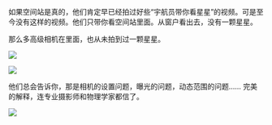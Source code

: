 如果空间站是真的，他们肯定早已经拍过好些“宇航员带你看星星”的视频。可是至今没有这样的视频。他们只带你看空间站里面。从窗户看出去，没有一颗星星。

<div id="youtube2-SGP6Y0Pnhe4" class="youtube-wrap" data-attrs="{&quot;videoId&quot;:&quot;SGP6Y0Pnhe4&quot;,&quot;startTime&quot;:null,&quot;endTime&quot;:null}">



那么多高级相机在里面，也从未拍到过一颗星星。


![](https://substackcdn.com/image/fetch/w_1456,c_limit,f_auto,q_auto:good,fl_progressive:steep/https%3A%2F%2Fbucketeer-e05bbc84-baa3-437e-9518-adb32be77984.s3.amazonaws.com%2Fpublic%2Fimages%2F6a609578-a9b3-4c14-b911-c628d07569b9_1642x1046.jpeg)



![](https://substackcdn.com/image/fetch/w_1456,c_limit,f_auto,q_auto:good,fl_progressive:steep/https%3A%2F%2Fbucketeer-e05bbc84-baa3-437e-9518-adb32be77984.s3.amazonaws.com%2Fpublic%2Fimages%2F18eeb07f-0b5a-499b-8d6a-b07afa40ea91_1642x1041.jpeg)


他们总会告诉你，那是相机的设置问题，曝光的问题，动态范围的问题…… 完美的解释，连专业摄影师和物理学家都信了。


![](https://substackcdn.com/image/fetch/w_1456,c_limit,f_auto,q_auto:good,fl_progressive:steep/https%3A%2F%2Fbucketeer-e05bbc84-baa3-437e-9518-adb32be77984.s3.amazonaws.com%2Fpublic%2Fimages%2F4ee5ed06-f7bb-407c-a4fc-01e1fb180d81_2388x1340.jpeg)

